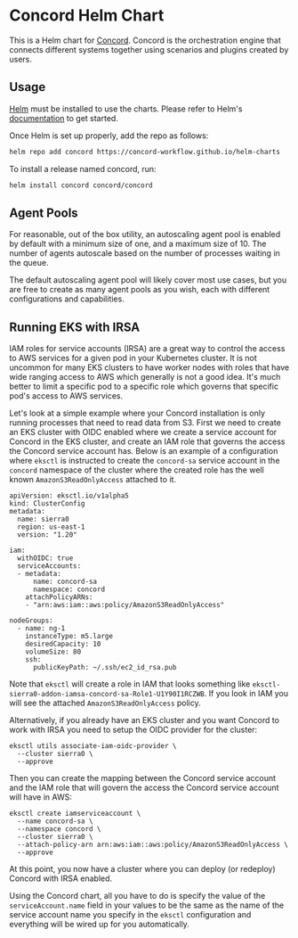 # Concord Helm Chart

This is a Helm chart for [Concord][1]. Concord is the orchestration engine that connects different systems together using scenarios and plugins created by users.

## Usage

[Helm](https://helm.sh) must be installed to use the charts.
Please refer to Helm's [documentation](https://helm.sh/docs/) to get started.

Once Helm is set up properly, add the repo as follows:

```sh
helm repo add concord https://concord-workflow.github.io/helm-charts
```

To install a release named concord, run:

```sh
helm install concord concord/concord
```

## Agent Pools

For reasonable, out of the box utility, an autoscaling agent pool is enabled by default with a minimum size of one, and a maximum size of 10. The number of agents autoscale based on the number of processes waiting in the queue.

The default autoscaling agent pool will likely cover most use cases, but you are free to create as many agent pools as you wish, each with different configurations and capabilities.

## Running EKS with IRSA

IAM roles for service accounts (IRSA) are a great way to control the access to AWS services for a given pod in your Kubernetes cluster. It is not uncommon for many EKS clusters to have worker nodes with roles that have wide ranging access to AWS which generally is not a good idea. It's much better to limit a specific pod to a specific role which governs that specific pod's access to AWS services.

Let's look at a simple example where your Concord installation is only running processes that need to read data from S3. First we need to create an EKS cluster with OIDC enabled where we create a service account for Concord in the EKS cluster, and create an IAM role that governs the access the Concord service account has. Below is an example of a configuration where `eksctl` is instructed to create the `concord-sa` service account in the `concord` namespace of the cluster where the created role has the well known `AmazonS3ReadOnlyAccess` attached to it.

```
apiVersion: eksctl.io/v1alpha5
kind: ClusterConfig
metadata:
  name: sierra0
  region: us-east-1
  version: "1.20"

iam:
  withOIDC: true
  serviceAccounts:
  - metadata:
      name: concord-sa
      namespace: concord
    attachPolicyARNs:
    - "arn:aws:iam::aws:policy/AmazonS3ReadOnlyAccess"

nodeGroups:
  - name: ng-1
    instanceType: m5.large
    desiredCapacity: 10
    volumeSize: 80
    ssh:
      publicKeyPath: ~/.ssh/ec2_id_rsa.pub    
```

Note that `eksctl` will create a role in IAM that looks something like `eksctl-sierra0-addon-iamsa-concord-sa-Role1-U1Y90I1RCZWB`. If you look in IAM you will see the attached `AmazonS3ReadOnlyAccess` policy.

Alternatively, if you already have an EKS cluster and you want Concord to work with IRSA you need to setup the OIDC provider for the cluster:

```
eksctl utils associate-iam-oidc-provider \
  --cluster sierra0 \
  --approve
```               

Then you can create the mapping between the Concord service account and the IAM role that will govern the access the Concord service account will have in AWS:

```
eksctl create iamserviceaccount \
  --name concord-sa \
  --namespace concord \
  --cluster sierra0 \
  --attach-policy-arn arn:aws:iam::aws:policy/AmazonS3ReadOnlyAccess \
  --approve
```  

At this point, you now have a cluster where you can deploy (or redeploy) Concord with IRSA enabled.

Using the Concord chart, all you have to do is specify the value of the `serviceAccount.name` field in your values to be the same as the name of the service account name you specify in the `eksctl` configuration and everything will be wired up for you automatically.

[1]: https://concord.walmartlabs.com/
[2]: https://aws.amazon.com/blogs/opensource/introducing-fine-grained-iam-roles-service-accounts/
